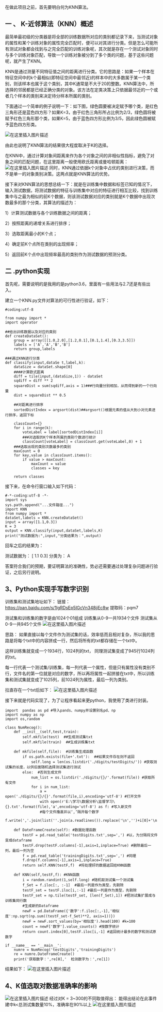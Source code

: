 在做此项目之前，首先要明白何为KNN算法。


## 一 、 K-近邻算法（KNN）概述 
 最简单最初级的分类器是将全部的训练数据所对应的类别都记录下来，当测试对象的属性和某个训练对象的属性完全匹配时，便可以对其进行分类。但是怎么可能所有测试对象都会找到与之完全匹配的训练对象呢，其次就是存在一个测试对象同时与多个训练对象匹配，导致一个训练对象被分到了多个类的问题，基于这些问题呢，就产生了KNN。

KNN是通过测量不同特征值之间的距离进行分类。它的思路是：如果一个样本在特征空间中的k个最相似(即特征空间中最邻近)的样本中的大多数属于某一个类别，则该样本也属于这个类别，其中K通常是不大于20的整数。KNN算法中，所选择的邻居都是已经正确分类的对象。该方法在定类决策上只依据最邻近的一个或者几个样本的类别来决定待分样本所属的类别。

 下面通过一个简单的例子说明一下：如下图，绿色圆要被决定赋予哪个类，是红色三角形还是蓝色四方形？如果K=3，由于红色三角形所占比例为2/3，绿色圆将被赋予红色三角形那个类，如果K=5，由于蓝色四方形比例为3/5，因此绿色圆被赋予蓝色四方形类。

 ![在这里插入图片描述](https://img-blog.csdnimg.cn/2019032310332380.png)

由此也说明了KNN算法的结果很大程度取决于K的选择。

在KNN中，通过计算对象间距离来作为各个对象之间的非相似性指标，避免了对象之间的匹配问题，在这里距离一般使用欧氏距离或曼哈顿距离：
![在这里插入图片描述](https://img-blog.csdnimg.cn/20190323103339371.png)
同时，KNN通过依据k个对象中占优的类别进行决策，而不是单一的对象类别决策。这两点就是KNN算法的优势。

 接下来对KNN算法的思想总结一下：就是在训练集中数据和标签已知的情况下，输入测试数据，将测试数据的特征与训练集中对应的特征进行相互比较，找到训练集中与之最为相似的前K个数据，则该测试数据对应的类别就是K个数据中出现次数最多的那个分类，其算法的描述为：

1）计算测试数据与各个训练数据之间的距离；

2）按照距离的递增关系进行排序；

3）选取距离最小的K个点；

4）确定前K个点所在类别的出现频率；

5）返回前K个点中出现频率最高的类别作为测试数据的预测分类。


## 二 .python实现

首先呢，需要说明的是我用的是python3.6，里面有一些用法与2.7还是有些出入。

建立一个KNN.py文件对算法的可行性进行验证，如下：

```
#coding:utf-8

from numpy import *
import operator

##给出训练数据以及对应的类别
def createDataSet():
    group = array([[1.0,2.0],[1.2,0.1],[0.1,1.4],[0.3,3.5]])
    labels = ['A','A','B','B']
    return group,labels

###通过KNN进行分类
def classify(input,dataSe t,label,k):
    dataSize = dataSet.shape[0]
    ####计算欧式距离
    diff = tile(input,(dataSize,1)) - dataSet
    sqdiff = diff ** 2
    squareDist = sum(sqdiff,axis = 1)###行向量分别相加，从而得到新的一个行向量
    dist = squareDist ** 0.5
    
    ##对距离进行排序
    sortedDistIndex = argsort(dist)##argsort()根据元素的值从大到小对元素进行排序，返回下标

    classCount={}
    for i in range(k):
        voteLabel = label[sortedDistIndex[i]]
        ###对选取的K个样本所属的类别个数进行统计
        classCount[voteLabel] = classCount.get(voteLabel,0) + 1
    ###选取出现的类别次数最多的类别
    maxCount = 0
    for key,value in classCount.items():
        if value > maxCount:
            maxCount = value
            classes = key

    return classes
```
接下来，在命令行窗口输入如下代码：

```
#-*-coding:utf-8 -*-
import sys
sys.path.append("...文件路径...")
import KNN
from numpy import *
dataSet,labels = KNN.createDataSet()
input = array([1.1,0.3])
K = 3
output = KNN.classify(input,dataSet,labels,K)
print("测试数据为:",input,"分类结果为：",output)
```
回车之后的结果为：

测试数据为： [ 1.1  0.3] 分类为： A

答案符合我们的预期，要证明算法的准确性，势必还需要通过处理复杂问题进行验证，之后另行说明。


## 3、Python实现手写数字识别
训练集和测试集地址如下：
链接：https://pan.baidu.com/s/1lgRDsEp5IGcVn348jjEc8w    提取码：pqm7 

测试集和训练集的数字是由1024个01组成
训练集从0-9一共1934个文件
测试集从0-9一共945个文件
![在这里插入图片描述](https://img-blog.csdnimg.cn/20190323105805656.png?x-oss-process=image/watermark,type_ZmFuZ3poZW5naGVpdGk,shadow_10,text_aHR0cHM6Ly9ibG9nLmNzZG4ubmV0L3dlaXhpbl8zOTU2MTQ3Mw==,size_16,color_FFFFFF,t_70)

思路：
如果直接以每个文件作为测试集的话，效率低而且相对复杂，所以我的思路是将每个txt中的内容拼成一行，然后将所有的txt都存储在一个txt中。

这样训练集就变成一个1934行，1024列的txt，
同理测试集变成了945行1024列的txt。

每一行代表一个测试集/训练集，每一列代表一个属性，但是只有属性没有类别不行，文件名的第一位就是对应的数字，所以再将属性一起拼接在txt中，所以训练集和测试集就变成了1025列，前1024列为属性，最后一列为类别。

拉直存在一个txt后如下：
![在这里插入图片描述](https://img-blog.csdnimg.cn/20190323111125818.png?x-oss-process=image/watermark,type_ZmFuZ3poZW5naGVpdGk,shadow_10,text_aHR0cHM6Ly9ibG9nLmNzZG4ubmV0L3dlaXhpbl8zOTU2MTQ3Mw==,size_16,color_FFFFFF,t_70)

接下来就是代码实现了，为了让程序看起来更python，我使用了类进行封装。
```
import  pandas as pd #导入pands、numpy并设置别名pd、np
import numpy as np
import os,random

class NumRecog():
    def __init__(self,test,train):
        self.mkfile(test)  ##生成测试集txt
        self.mkfile(train)  ##生成训练集txt

    def mkfile(self,file):  #训练集生成函数
        if os.path.exists(file+'.txt'):  ##如果文件存在则不返回
            self.long = len(os.listdir('./digits/testDigits/')) #获取测试集的长度，以供后面随机选择测试集进行测试
        else:  #否则生成文件
            num_list = os.listdir('./digits/{}/'.format(file)) #获取所有文件
            for i in num_list:
                a = open('./digits/{}/{}'.format(file,i),encoding='utf-8') #打开文件
                with open(r'E:\学习\数据分析\监督学习\{}.txt'.format(file),'a',encoding='utf-8') as f: #写入新文件
                #每个文件撸直并以‘,’隔开每个数字
                 f.write(','.join(list(''.join(a.readlines()).replace('\n','')+i[0]+'\n'))) 
                 
    def DateFrameCreate(self): #数据处理函数
        testF = pd.read_table('testDigits.txt',sep=',') #以，为分隔将文件变成dataframe
        testF.drop(testF.columns[-1],axis=1,inplace=True) #删除最后一列，最后一列为空
        f = pd.read_table('trainingDigits.txt',sep=',') #同理
        f.drop(f.columns[-1],axis=1,inplace=True)
        return self.KNN(testF,f)  #将处理好的数据返回给KNN函数

    def KNN(self,testF,f): #KNN函数
        i = random.randint(1,self.long) #随机取测试集一个测试集
        f_Set = f.iloc[:, :-1]  #最后一列是作为类型，先剔除
        testF_set = testF.iloc[i,:-1] #最后一列是作为类型，先剔除
        testF_set = np.tile(testF_set, [len(f_Set),1]) #把测试集扩展成与训练集同行数
        #生成新的Dataframe
        newF = pd.DataFrame({'数字':f.iloc[:,-1],'相似度':np.sqrt(np.sum((testF_set-f_Set)**2, axis=1))})
        newF = newF.sort_values(by='相似度').head(100) #k=100
        count = newF['数字'].value_counts() #按数字统计
        return count.index[0],testF.iloc[i,-1] #返回统计最多的数字和测试原数字

if __name__ == '__main__':
    numre = NumRecog('testDigits','trainingDigits')
    re = numre.DateFrameCreate()
    print('获取数字：',re[0],'  检测数字为：',re[1])

```
结果如下：
![在这里插入图片描述](https://img-blog.csdnimg.cn/20190323111516348.png)


## 4、K值选取对数据准确率的影响
![在这里插入图片描述](https://img-blog.csdnimg.cn/20190323230025982.png?x-oss-process=image/watermark,type_ZmFuZ3poZW5naGVpdGk,shadow_10,text_aHR0cHM6Ly9ibG9nLmNzZG4ubmV0L3dlaXhpbl8zOTU2MTQ3Mw==,size_16,color_FFFFFF,t_70)
经过对K = 3~300的不同取值得出：
能得出结论在此事件建中k<总测试集数量10%，准确率在90%以上
![在这里插入图片描述](https://img-blog.csdnimg.cn/20190323224832522.png?x-oss-process=image/watermark,type_ZmFuZ3poZW5naGVpdGk,shadow_10,text_aHR0cHM6Ly9ibG9nLmNzZG4ubmV0L3dlaXhpbl8zOTU2MTQ3Mw==,size_16,color_FFFFFF,t_70)


